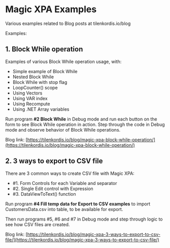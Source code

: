 # Magic XPA Examples

Various examples related to Blog posts at tilenkordis.io/blog

Examples:

## 1. Block While operation

Examples of various Block While operation usage, with:
- Simple example of Block While
- Nested Block While
- Block While with stop flag
- LoopCounter() scope
- Using Vectors
- Using VAR index
- Using Recompute
- Using .NET Array variables

Run program **#2 Block While** in Debug mode and run each button on the form to see Block While operation in action. Step through the code in Debug mode and observe behavior of Block While operations.

Blog link: [https://tilenkordis.io/blog/magic-xpa-block-while-operation/](https://tilenkordis.io/blog/magic-xpa-block-while-operation/)

## 2. 3 ways to export to CSV file


There are 3 common ways to create CSV file with Magic XPA:
- #1. Form Controls for each Variable and separator
- #2. Single Edit control with Expression
- #3. DataViewToText() function

Run program **#4 Fill temp data for Export to CSV examples** to import CustomersData.csv into table, to be available for export.

Then run programs #5, #6 and #7 in Debug mode and step through logic to see how CSV files are created.

Blog link: [https://tilenkordis.io/blog/magic-xpa-3-ways-to-export-to-csv-file/](https://tilenkordis.io/blog/magic-xpa-3-ways-to-export-to-csv-file/)
